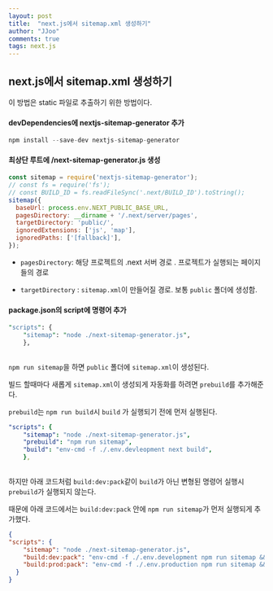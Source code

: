 ```yaml
---
layout: post
title:  "next.js에서 sitemap.xml 생성하기"
author: "JJoo"
comments: true
tags: next.js
---
```



## next.js에서 sitemap.xml 생성하기

이 방법은 static 파일로 추출하기 위한 방법이다. 


#### devDependencies에 nextjs-sitemap-generator 추가 

```javascript
npm install --save-dev nextjs-sitemap-generator 
```


#### 최상단 루트에 /next-sitemap-generator.js 생성

```javascript
const sitemap = require('nextjs-sitemap-generator');
// const fs = require('fs');
// const BUILD_ID = fs.readFileSync('.next/BUILD_ID').toString();
sitemap({
  baseUrl: process.env.NEXT_PUBLIC_BASE_URL,
  pagesDirectory: __dirname + '/.next/server/pages',
  targetDirectory: 'public/',
  ignoredExtensions: ['js', 'map'],
  ignoredPaths: ['[fallback]'],
});
```

- ```pagesDirectory```: 해당 프로젝트의 .next 서버 경로 . 프로젝트가 실행되는 페이지들의 경로

- ```targetDirectory``` : ```sitemap.xml```이 만들어질 경로. 보통 ```public``` 폴더에 생성함.


#### package.json의 script에 명령어 추가 


```perl
"scripts": {
    "sitemap": "node ./next-sitemap-generator.js",
    },
    
```

```npm run sitemap```을 하면 ```public``` 폴더에 ```sitemap.xml```이 생성된다. 


빌드 할때마다 새롭게 ```sitemap.xml```이 생성되게 자동화를 하려면 ```prebuild```를 추가해준다.

```prebuild```는 ```npm run build```시 ```build``` 가 실행되기 전에 먼저 실행된다.

```yaml
"scripts": {
    "sitemap": "node ./next-sitemap-generator.js",
    "prebuild": "npm run sitemap",
    "build": "env-cmd -f ./.env.devleopment next build",  
    },
    
```


하지만 아래 코드처럼 ```build:dev:pack```같이 ```build```가 아닌 변형된 명령어 실행시 ```prebuild```가 실행되지 않는다. 

때문에 아래 코드에서는 ```build:dev:pack``` 안에 ```npm run sitemap```가 먼저 실행되게 추가했다.


```json
{
"scripts": {
    "sitemap": "node ./next-sitemap-generator.js",
    "build:dev:pack": "env-cmd -f ./.env.development npm run sitemap && next build && next export",
    "build:prod:pack": "env-cmd -f ./.env.production npm run sitemap && next build && next export",
  }
}
```


